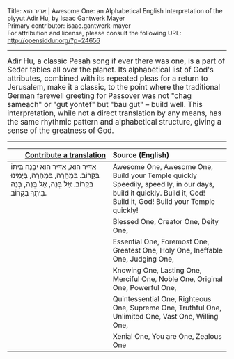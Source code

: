 <html>
<head></head>
<body>
Title: אדיר הוא | Awesome One: an Alphabetical English Interpretation of the piyyut Adir Hu, by Isaac Gantwerk Mayer<br />
Primary contributor: isaac.gantwerk-mayer<br />
For attribution and license, please consult the following URL: <a href="http://opensiddur.org/?p=24656">http://opensiddur.org/?p=24656</a>
<p />
<hr />

<div class="english" style="font-size: 1.2em;">
Adir Hu, a classic Pesaḥ song if ever there was one, is a part of Seder tables all over the planet. Its alphabetical list of God's attributes, combined with its repeated pleas for a return to Jerusalem, make it a classic, to the point where the traditional German farewell greeting for Passover was not "chag sameach" or "gut yontef" but "bau gut" – build well. This interpretation, while not a direct translation by any means, has the same rhythmic pattern and alphabetical structure, giving a sense of the greatness of God.
</div>

<hr />
<table style="margin-left: auto;margin-right: auto;" class="draggable">
<thead><tr><th id="x" style="text-align: right;"><a href="https://opensiddur.org/contributing/upload/">Contribute a translation</a></th><th style="text-align: left;">Source (English)</th></tr></thead>
<tbody>
<tr><td style="vertical-align:top;" width="46%">
<div class="liturgy"><span lang="he">
אַדִּיר הוּא, אַדִּיר הוּא
יִבְנֶה בֵּיתוֹ בְּקָרוֹב. 
בִּמְהֵרָה, בִּמְהֵרָה, בְּיָמֵינוּ בְּקָרוֹב. 
אֵל בְּנֵה, אֵל בְּנֵה, 
בְּנֵה בֵּיתְךָ בְּקָרוֹב.
</span></div></td>
 
<td style="vertical-align:top;" width="53%">
<div class="english">
<span class="acrostic">A</span>wesome One, Awesome One,
Build your Temple quickly
Speedily, speedily, in our days, build it quickly.
Build it, God! Build it, God!
Build your Temple quickly!
</div></td></tr>


<tr><td style="vertical-align:top;" width="46%">
<div class="liturgy"><span lang="he">

</span></div></td>
 
<td style="vertical-align:top;" width="53%">
<div class="english">
<span class="acrostic">B</span>lessed One, <span class="acrostic">C</span>reator One, <span class="acrostic">D</span>eity One,
</div></td></tr>


<tr><td style="vertical-align:top;" width="46%">
<div class="liturgy"><span lang="he">

</span></div></td>
 
<td style="vertical-align:top;" width="53%">
<div class="english">
<span class="acrostic">E</span>ssential One, <span class="acrostic">F</span>oremost One, <span class="acrostic">G</span>reatest One,
<span class="acrostic">H</span>oly One, <span class="acrostic">I</span>neffable One, <span class="acrostic">J</span>udging One,
</div></td></tr>


<tr><td style="vertical-align:top;" width="46%">
<div class="liturgy"><span lang="he">

</span></div></td>
 
<td style="vertical-align:top;" width="53%">
<div class="english">
<span class="acrostic">K</span>nowing One, <span class="acrostic">L</span>asting One, <span class="acrostic">M</span>erciful One,
<span class="acrostic">N</span>oble One, <span class="acrostic">O</span>riginal One, <span class="acrostic">P</span>owerful One,
</div></td></tr>


<tr><td style="vertical-align:top;" width="46%">
<div class="liturgy"><span lang="he">

</span></div></td>
 
<td style="vertical-align:top;" width="53%">
<div class="english">
<span class="acrostic">Q</span>uintessential One, <span class="acrostic">R</span>ighteous One, <span class="acrostic">S</span>upreme One,
<span class="acrostic">T</span>ruthful One, <span class="acrostic">U</span>nlimited One, <span class="acrostic">V</span>ast One, <span class="acrostic">W</span>illing One, 
</div></td></tr>


<tr><td style="vertical-align:top;" width="46%">
<div class="liturgy"><span lang="he">

</span></div></td>
 
<td style="vertical-align:top;" width="53%">
<div class="english">
<span class="acrostic">X</span>enial One, <span class="acrostic">Y</span>ou are One, <span class="acrostic">Z</span>ealous One
</div></td></tr>
</tbody></table>
</body>
</html>